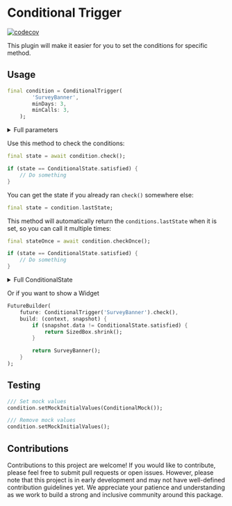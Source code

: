 # Conditional Trigger

[![codecov](https://codecov.io/gh/lamnhan066/conditional_trigger/graph/badge.svg?token=N18M437R3K)](https://codecov.io/gh/lamnhan066/conditional_trigger)

This plugin will make it easier for you to set the conditions for specific method.

## Usage

``` dart
final condition = ConditionalTrigger(
        'SurveyBanner',
        minDays: 3,
        minCalls: 3,
    );
```

<details>

<summary>Full parameters</summary>

``` dart
/// Name of this contidion. This is also known as prefix of the SharedPreferences.
final String name;

/// Min days since this method is called
final int minDays;

/// Min calls of this method (increase counter when this method is executed)
/// If you add this line in your main(), it's same as app opening count
final int minCalls;

/// If the current version is satisfied with this than not showing the request
/// this value use plugin `satisfied_version` to compare.
final List<String> noRequestVersions;

/// List of version that allow the app to remind the in-app review.
final List<String> remindedVersions;

/// If true, it'll keep asking for the ConditionalTrigger on each new version
/// (and satisfied with all the above ConditionalTrigger). If false, it only requests
/// for the first time the ConditionalTrigger are satisfied.
final bool keepRemind;

/// Debug
final bool debugLog;
```

</details>

Use this method to check the conditions:

``` dart
final state = await condition.check();

if (state == ConditionalState.satisfied) {
    // Do something
}
```

You can get the state if you already ran `check()` somewhere else:

``` dart
final state = condition.lastState;
```

This method will automatically return the `conditions.lastState` when it is set, so you can call it multiple times:

``` dart
final stateOnce = await condition.checkOnce();

if (state == ConditionalState.satisfied) {
    // Do something
}
```

<details>

<summary>Full ConditionalState</summary>

``` dart
/// The conditions have been satisfied but the `keepRemind` was disabled
ConditionalState.keepRemindDisabled

/// This version is satisfied with `noRequestVersions` => Don't satisfied
ConditionalState.noRequestVersion

/// Don't satisfy with minCalls and minDays
ConditionalState.notSatisfiedWithMinCallsAndDays

/// Don't satisfy with minCalls condition
ConditionalState.notSatisfiedWithMinCalls

/// Don't satisfy with minDays condition
ConditionalState.notSatisfiedWithMinDays

/// Satisfied with all conditions
ConditionalState.satisfied
```

</details>

Or if you want to show a Widget

``` dart
FutureBuilder(
    future: ConditionalTrigger('SurveyBanner').check(),
    build: (context, snapshot) {
        if (snapshot.data != ConditionalState.satisfied) {
            return SizedBox.shrink();
        }

        return SurveyBanner();
    }
);
```

## Testing

``` dart
/// Set mock values
condition.setMockInitialValues(ConditionalMock());

/// Remove mock values
condition.setMockInitialValues();
```

## Contributions

Contributions to this project are welcome! If you would like to contribute, please feel free to submit pull requests or open issues. However, please note that this project is in early development and may not have well-defined contribution guidelines yet. We appreciate your patience and understanding as we work to build a strong and inclusive community around this package.
